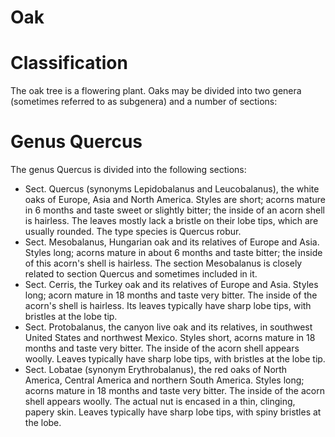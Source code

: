 # Oak
# Classification
The oak tree is a flowering plant. Oaks may be divided into two genera (sometimes referred to as subgenera) and a number of sections:
# Genus Quercus
The genus Quercus is divided into the following sections:
- Sect. Quercus (synonyms Lepidobalanus and Leucobalanus), the white oaks of Europe, Asia and North America. Styles are short; acorns mature in 6 months and taste sweet or slightly bitter; the inside of an acorn shell is hairless. The leaves mostly lack a bristle on their lobe tips, which are usually rounded. The type species is Quercus robur.
- Sect. Mesobalanus, Hungarian oak and its relatives of Europe and Asia. Styles long; acorns mature in about 6 months and taste bitter; the inside of this acorn's shell is hairless. The section Mesobalanus is closely related to section Quercus and sometimes included in it.
- Sect. Cerris, the Turkey oak and its relatives of Europe and Asia. Styles long; acorn mature in 18 months and taste very bitter. The inside of the acorn's shell is hairless. Its leaves typically have sharp lobe tips, with bristles at the lobe tip.
- Sect. Protobalanus, the canyon live oak and its relatives, in southwest United States and northwest Mexico. Styles short, acorns mature in 18 months and taste very bitter. The inside of the acorn shell appears woolly. Leaves typically have sharp lobe tips, with bristles at the lobe tip.
- Sect. Lobatae (synonym Erythrobalanus), the red oaks of North America, Central America and northern South America. Styles long; acorns mature in 18 months and taste very bitter. The inside of the acorn shell appears woolly. The actual nut is encased in a thin, clinging, papery skin. Leaves typically have sharp lobe tips, with spiny bristles at the lobe.
